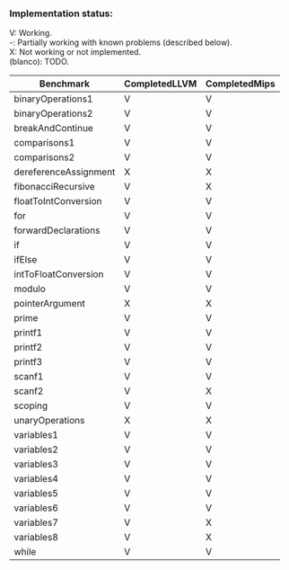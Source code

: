 ### Implementation status:

V: Working. \
-: Partially working with known problems (described below).  
X: Not working or not implemented.  
(blanco): TODO.

| Benchmark             | CompletedLLVM | CompletedMips |
|-----------------------|---------------|---------------|
| binaryOperations1     | V             | V             |
| binaryOperations2     | V             | V             |
| breakAndContinue      | V             | V             |
| comparisons1          | V             | V             |
| comparisons2          | V             | V             |
| dereferenceAssignment | X             | X             |
| fibonacciRecursive    | V             | X             |
| floatToIntConversion  | V             | V             |
| for                   | V             | V             |
| forwardDeclarations   | V             | V             |
| if                    | V             | V             |
| ifElse                | V             | V             |
| intToFloatConversion  | V             | V             |
| modulo                | V             | V             |
| pointerArgument       | X             | X             |
| prime                 | V             | V             |
| printf1               | V             | V             |
| printf2               | V             | V             |
| printf3               | V             | V             |
| scanf1                | V             | V             |
| scanf2                | V             | X             |
| scoping               | V             | V             |
| unaryOperations       | X             | X             |
| variables1            | V             | V             |
| variables2            | V             | V             |
| variables3            | V             | V             |
| variables4            | V             | V             |
| variables5            | V             | V             |
| variables6            | V             | V             |
| variables7            | V             | X             |
| variables8            | V             | X             |
| while                 | V             | V             |

